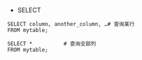 * SELECT
```
SELECT column, another_column, …# 查询某行
FROM mytable;

SELECT *          # 查询全部列
FROM mytable;
```
